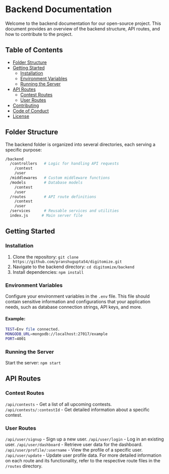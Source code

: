 # Backend Documentation

Welcome to the backend documentation for our open-source project. This document provides an overview of the backend structure, API routes, and how to contribute to the project.

## Table of Contents
- [Folder Structure](#folder-structure)
- [Getting Started](#getting-started)
  - [Installation](#installation)
  - [Environment Variables](#environment-variables)
  - [Running the Server](#running-the-server)
- [API Routes](#api-routes)
  - [Contest Routes](#contest-routes)
  - [User Routes](#user-routes)
- [Contributing](../CONTRIBUTING.md)
- [Code of Conduct](../CODE_OF_CONDUCT.md)
- [License](../LICENSE)

## Folder Structure

The backend folder is organized into several directories, each serving a specific purpose:
```bash
/backend
  /controllers   # Logic for handling API requests
    /contest
    /user
  /middlewares   # Custom middleware functions
  /models        # Database models
    /contest
    /user
  /routes        # API route definitions
    /contest
    /user
  /services      # Reusable services and utilities
  index.js      # Main server file
```

## Getting Started

### Installation

1. Clone the repository: `git clone https://github.com/pranshugupta54/digitomize.git`
2. Navigate to the backend directory: `cd digitomize/backend`
3. Install dependencies: `npm install`

### Environment Variables

Configure your environment variables in the `.env` file. This file should contain sensitive information and configurations that your application needs, such as database connection strings, API keys, and more.
#### Example:
```bash
TEST=Env file connected.
MONGODB_URL=mongodb://localhost:27017/example
PORT=4001
```

### Running the Server

Start the server: `npm start`

## API Routes

### Contest Routes
`/api/contests` - Get a list of all upcoming contests.
`/api/contests/:contestId` - Get detailed information about a specific contest.

### User Routes
`/api/user/signup` - Sign up a new user.
`/api/user/login` - Log in an existing user.
`/api/user/dashboard` - Retrieve user data for the dashboard.
`/api/user/profile/:username` - View the profile of a specific user.
`/api/user/update` - Update user profile data.
For more detailed information on each route and its functionality, refer to the respective route files in the `/routes` directory.

